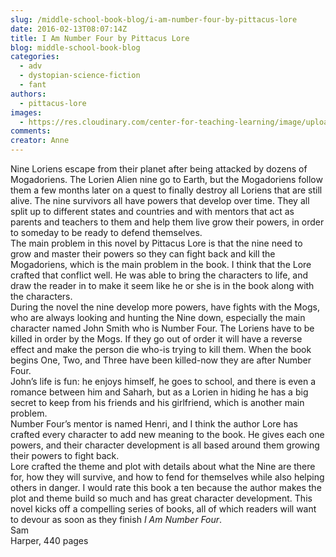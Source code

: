 ```yaml
---
slug: /middle-school-book-blog/i-am-number-four-by-pittacus-lore
date: 2016-02-13T08:07:14Z
title: I Am Number Four by Pittacus Lore
blog: middle-school-book-blog
categories:
  - adv
  - dystopian-science-fiction
  - fant
authors:
  - pittacus-lore
images:
  - https://res.cloudinary.com/center-for-teaching-learning/image/upload/v1637512917/I_Am_Number_Four_Cover-198x300.jpg.jpg
comments:
creator: Anne
---
```


Nine Loriens escape from their planet after being attacked by dozens of Mogadoriens. The Lorien Alien nine go to Earth, but the Mogadoriens follow them a few months later on a quest to finally destroy all Loriens that are still alive. The nine survivors all have powers that develop over time. They all split up to different states and countries and with mentors that act as parents and teachers to them and help them live grow their powers, in order to someday to be ready to defend themselves.<br />The main problem in this novel by Pittacus Lore is that the nine need to grow and master their powers so they can fight back and kill the Mogadoriens, which is the main problem in the book. I think that the Lore crafted that conflict well. He was able to bring the characters to life, and draw the reader in to make it seem like he or she is in the book along with the characters.<br />During the novel the nine develop more powers, have fights with the Mogs, who are always looking and hunting the Nine down, especially the main character named John Smith who is Number Four. The Loriens have to be killed in order by the Mogs. If they go out of order it will have a reverse effect and make the person die who-is trying to kill them. When the book begins One, Two, and Three have been killed-now they are after Number Four.<br />John’s life is fun: he enjoys himself, he goes to school, and there is even a romance between him and Saharh, but as a Lorien in hiding he has a big secret to keep from his friends and his girlfriend, which is another main problem.<br />Number Four’s mentor is named Henri, and I think the author Lore has crafted every character to add new meaning to the book. He gives each one powers, and their character development is all based around them growing their powers to fight back.<br />Lore crafted the theme and plot with details about what the Nine are there for, how they will survive, and how to fend for themselves while also helping others in danger. I would rate this book a ten because the author makes the plot and theme build so much and has great character development. This novel kicks off a compelling series of books, all of which readers will want to devour as soon as they finish <em>I Am Number Four</em>.<br />Sam<br />Harper, 440 pages
